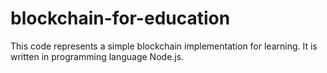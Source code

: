 # blockchain-for-education
This code represents a simple blockchain implementation for learning. It is written in programming language Node.js.
